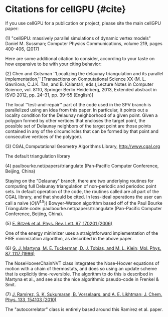 # Citations for cellGPU {#cite}

If you use cellGPU for a publication or project, please site the main cellGPU paper:

(1) "cellGPU: massively parallel simulations of dynamic vertex models" Daniel M. Sussman; Computer Physics Communications, volume 219, pages 400-406, (2017)

Here are some additional citation to consider, according to your taste on how expansive to be with your citing behavior:

(2) Chen and Gotsman ''Localizing the delaunay triangulation and its parallel implementation,''
[Transactions on Computational Science XX (M. L. Gavrilova, C.J.K. Tan, and B. Kalantari, eds.),Lecture Notes in Computer Science, vol. 8110, Springer Berlin Heidelberg, 2013, Extended abstract in ISVD 2012, pp. 24–31, pp. 39–55 (English)]

The local ''test-and-repair'' part of the code used in the SPV branch is parallelized using an idea
from this paper. In particular, it points out a locality condition for the Delaunay neighborhood of a given point.
Given a polygon formed by other vertices that encloses the target point, the possible set of Delaunay
neighbors of the target point are those points contained in any of the circumcircles that can be
formed by that point and consecutive vertices of the polygon).

(3) CGAL,Computational Geometry Algorithms Library, http://www.cgal.org

The default triangulation library

(4) paulbourke.net/papers/triangulate (Pan-Pacific Computer Conference, Beijing, China)

Staying on the "Delaunay" branch, there are two underlying routines for computing full Delaunay
triangulation of non-periodic and periodoc point sets. In default operation of the code, the
routines called are all part of the CGAL library, and that should be cited. In less-ideal operations
the user can call a naive $(O(N^{1.5}))$ Bowyer-Watson algorithm based off of the Paul Bourke Triangulate
code: paulbourke.net/papers/triangulate (Pan-Pacific Computer Conference, Beijing, China).

(5) [E. Bitzek et al. Phys. Rev. Lett. 97, 170201 (2006)](http://journals.aps.org/prl/abstract/10.1103/PhysRevLett.97.170201)

One of the energy minimizer uses a straightforward implementation of the FIRE minimization algorithm,
as described in the above paper.

(6) [G. J. Martyna, M. E. Tuckerman, D. J. Tobias, and M. L. Klein; Mol. Phys. 87, 1117 (1996)](http://www.tandfonline.com/doi/abs/10.1080/00268979600100761)

The NoseHooverChainNVT class integrates the Nose-Hoover equations of motion with a chain of thermostats,
and does so using an update scheme that is explicitly time-reversible. The algorithm to do this is
described in Martyna et al., and see also the nice algorithmic pseudo-code in Frenkel & Smit.

(7) [J. Ramirez, S. K. Sukumaran, B. Vorselaars, and A. E. Likhtman; J. Chem. Phys. 133, 154103 (2010)](http://aip.scitation.org/doi/abs/10.1063/1.3491098)

The "autocorrelator" class is entirely based around this Ramirez et al. paper.
